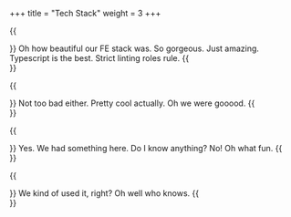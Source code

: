 +++
title = "Tech Stack"
weight = 3
+++


{{<section title="React & Typescript">}}
Oh how beautiful our FE stack was. So gorgeous. Just amazing. Typescript is the best. Strict linting roles rule.
{{</section>}}

{{<section title="NestJs & Typescript">}}
Not too bad either. Pretty cool actually. Oh we were gooood.
{{</section>}}

{{<section title="All that hosting stuff - Docker">}}
Yes. We had something here. Do I know anything? No! Oh what fun.
{{</section>}}


{{<section title="GitHub Pages">}}
We kind of used it, right? Oh well who knows.
{{</section>}}
